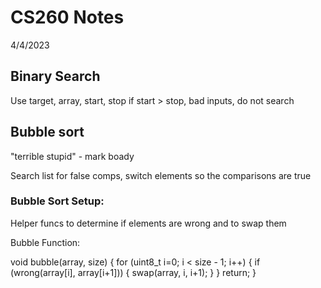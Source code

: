 # CS260 Notes

4/4/2023

## Binary Search
Use target, array, start, stop
if start > stop, bad inputs, do not search

## Bubble sort

"terrible stupid" - mark boady

Search list for false comps, switch elements so the comparisons are true

### Bubble Sort Setup:

Helper funcs to determine if elements are wrong and to swap them

Bubble Function:

void bubble(array, size) {
	for (uint8_t i=0; i < size - 1; i++) {
		if (wrong(array[i], array[i+1])) {
			swap(array, i, i+1);
		}
	}
	return;
}
